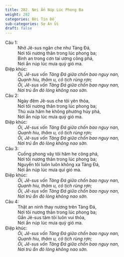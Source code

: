 ```yaml
---
title: 282. Nơi Ẩn Núp Lúc Phong Ba
weight: 282
categories: Đời Tín Đồ
sub-categories: Sự An Ủi
draft: false
---
```

<dl><dt>Câu 1:</dt><dd data-verse="1">Nhờ Jê-sus ngăn che như Tảng Đá, <br/>Nơi tôi nương thân trong lúc phong ba; <br/>Bình an trong cơn tai ương công phá, <br/>Nơi ẩn núp lúc mưa quỷ gió ma. </dd><dt>Điệp khúc:</dt><dd data-chorus="1"><em>Ôi, Jê-sus vốn Tảng Đá giữa chốn bao nguy nan, <br/>Quạnh hiu, thâm u, cô tịch rùng rợn; <br/>Ôi, Jê-sus vốn Tảng Đá giữa chốn bao nguy nan, <br/>Nơi trú ẩn đó lòng không nao sờn. </em></dd><dt>Câu 2:</dt><dd data-verse="2">Ngày đêm Jê-sus che tôi yên thỏa, <br/>Nơi tôi nương thân trong lúc phong ba; <br/>Thù xưa hăm he không phương hủy phá, <br/>Nơi ẩn núp lúc mưa quỷ gió ma. </dd><dt>Điệp khúc:</dt><dd data-chorus="1"><em>Ôi, Jê-sus vốn Tảng Đá giữa chốn bao nguy nan, <br/>Quạnh hiu, thâm u, cô tịch rùng rợn; <br/>Ôi, Jê-sus vốn Tảng Đá giữa chốn bao nguy nan, <br/>Nơi trú ẩn đó lòng không nao sờn. </em></dd><dt>Câu 3:</dt><dd data-verse="3">Cuồng phong vây tôi hăm he công phá, <br/>Nơi tôi nương thân trong lúc phong ba; <br/>Nguyền tôi luôn luôn không xa Tảng Đá, <br/>Nơi ẩn núp lúc mưa quỉ gió ma. </dd><dt>Điệp khúc:</dt><dd data-chorus="1"><em>Ôi, Jê-sus vốn Tảng Đá giữa chốn bao nguy nan, <br/>Quạnh hiu, thâm u, cô tịch rùng rợn; <br/>Ôi, Jê-sus vốn Tảng Đá giữa chốn bao nguy nan, <br/>Nơi trú ẩn đó lòng không nao sờn. </em></dd><dt>Câu 4:</dt><dd data-verse="4">Thật an ninh thay nương trên Tảng Đá, <br/>Nơi tôi nương thân trong lúc phong ba; <br/>Gần Jê-sus tâm tôi luôn vui thỏa, <br/>Nơi ẩn núp lúc mưa quỷ gió ma. </dd><dt>Điệp khúc:</dt><dd data-chorus="1"><em>Ôi, Jê-sus vốn Tảng Đá giữa chốn bao nguy nan, <br/>Quạnh hiu, thâm u, cô tịch rùng rợn; <br/>Ôi, Jê-sus vốn Tảng Đá giữa chốn bao nguy nan, <br/>Nơi trú ẩn đó lòng không nao sờn. </em></dd></dl>